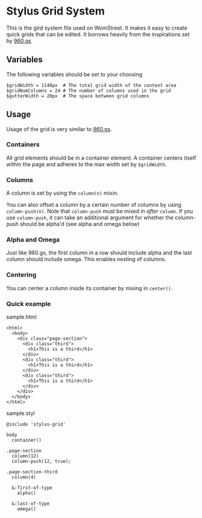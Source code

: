 # Stylus Grid System

This is the gird system file used on WomStreet. It makes it easy to
create quick grids that can be edited. It borrows heavily from the
inspirations set by [960.gs](http://960.gs)


## Variables


The following variables should be set to your choosing

    $gridWidth = 1140px  # The total grid width of the content area
    $gridNumColumns = 24 # The number of columns used in the grid
    $gutterWidth = 20px  # The space between grid columns


## Usage

Usage of the grid is very similar to [960.gs](http://960.gs). 

### Containers

All grid elements should be in a container element. A container centers
itself within the page and adheres to the max width set by `$gridWidth`.

### Columns

A column is set by using the `column(n)` mixin. 

You can also offset a column by a certain number of columns by using
`column-push(n)`. Note that `column-push` must be mixed in *after*
`column`. If you use `column-push`, it can take an additional argument
for whether the column-push should be alpha'd (see alpha and omega
below)


### Alpha and Omega

Just like 960.gs, the first column in a row should include alpha and the last
column should include omega. This enables nesting of columns.


### Centering

You can center a column inside its container by mixing in `center()`.



### Quick example


sample.html

    <html>
      <body>
        <div class="page-section">
          <div class="third">
            <h1>This is a third</h1>
          </div>
          <div class="third">
            <h1>This is a third</h1>
          </div>
          <div class="third">
            <h1>This is a third</h1>
          </div>
        </div>
      </body>
    </html>


sample.styl

    @include 'stylus-grid'

    body
      container()

    .page-section
      column(12)
      column-push(12, true);
    
    .page-section-third
      column(4)

      &:first-of-type
        alpha()

      &:last-of-type
        omega()




